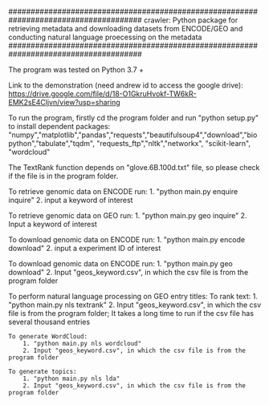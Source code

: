 ######################################################################################
crawler: Python package for retrieving metadata and downloading datasets from ENCODE/GEO and conducting natural language proecessing on the metadata
######################################################################################

The program was tested on Python 3.7 +

Link to the demonstration (need andrew id to access the google drive): https://drive.google.com/file/d/18-O1GkruHvokf-TW6kR-EMK2sE4Cljvn/view?usp=sharing 

To run the program, firstly cd the program folder and run "python setup.py" to install dependent packages:
    "numpy","matplotlib","pandas","requests","beautifulsoup4","download","biopython","tabulate","tqdm", "requests_ftp","nltk","networkx", "scikit-learn", "wordcloud"

The TextRank function depends on "glove.6B.100d.txt" file, so please check if the file is in the program folder.


To retrieve genomic data on ENCODE run:
    1. "python main.py enquire inquire"
    2. input a keyword of interest

To retrieve genomic data on GEO run:
    1. "python main.py geo inquire"
    2. Input a keyword of interest

To download genomic data on ENCODE run:
    1. "python main.py encode download"
    2. input a experiment ID of interest

To download genomic data on ENCODE run:
    1. "python main.py geo download"
    2. Input "geos_keyword.csv", in which the csv file is from the program folder

To perform natural language processing on GEO entry titles:
    To rank text:
        1. "python main.py nls textrank"
        2. Input "geos_keyword.csv", in which the csv file is from the program folder; It takes a long time to run if the csv file has several thousand entries

    To generate WordCloud:
        1. "python main.py nls wordcloud"
        2. Input "geos_keyword.csv", in which the csv file is from the program folder

    To generate topics:
        1. "python main.py nls lda"
        2. Input "geos_keyword.csv", in which the csv file is from the program folder
